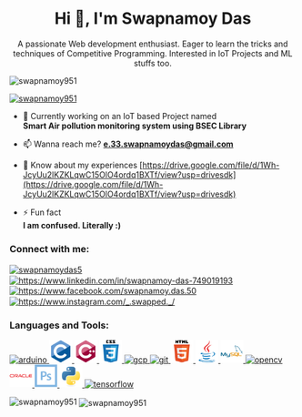 <h1 align="center">Hi 👋, I'm Swapnamoy Das</h1>
<p align="center">A passionate Web development enthusiast. Eager to learn the tricks and techniques of Competitive Programming. Interested in IoT Projects and ML stuffs too.<p>

<p align="left"> <img src="https://komarev.com/ghpvc/?username=swapnamoy951&label=Profile%20views&color=0e75b6&style=flat" alt="swapnamoy951" /> </p>

<p align="left"> <a href="https://github.com/ryo-ma/github-profile-trophy"><img src="https://github-profile-trophy.vercel.app/?username=swapnamoy951" alt="swapnamoy951" /></a> </p>

- 🔭 Currently working on an IoT based Project named<br>
 **Smart Air pollution monitoring system using BSEC Library**

- 📫 Wanna reach me? **e.33.swapnamoydas@gmail.com**

- 📄 Know about my experiences [https://drive.google.com/file/d/1Wh-JcyUu2lKZKLqwC15OlO4ordq1BXTf/view?usp=drivesdk](https://drive.google.com/file/d/1Wh-JcyUu2lKZKLqwC15OlO4ordq1BXTf/view?usp=drivesdk)

- ⚡ Fun fact<br>
**I am confused. Literally :)**

<h3 align="left">Connect with me:</h3>
<p align="left">
<a href="https://twitter.com/swapnamoydas5" target="blank"><img align="center" src="https://raw.githubusercontent.com/rahuldkjain/github-profile-readme-generator/master/src/images/icons/Social/twitter.svg" alt="swapnamoydas5" height="30" width="40" /></a>
<a href="https://www.linkedin.com/in/swapnamoy-das-749019193" target="blank"><img align="center" src="https://raw.githubusercontent.com/rahuldkjain/github-profile-readme-generator/master/src/images/icons/Social/linked-in-alt.svg" alt="https://www.linkedin.com/in/swapnamoy-das-749019193" height="30" width="40" /></a>
<a href="https://www.facebook.com/swapnamoy.das.50" target="blank"><img align="center" src="https://raw.githubusercontent.com/rahuldkjain/github-profile-readme-generator/master/src/images/icons/Social/facebook.svg" alt="https://www.facebook.com/swapnamoy.das.50" height="30" width="40" /></a>
<a href="https://www.instagram.com/_.swapped._/" target="blank"><img align="center" src="https://raw.githubusercontent.com/rahuldkjain/github-profile-readme-generator/master/src/images/icons/Social/instagram.svg" alt="https://www.instagram.com/_.swapped._/" height="30" width="40" /></a>
</p>

<h3 align="left">Languages and Tools:</h3>
<p align="left"> <a href="https://www.arduino.cc/" target="_blank" rel="noreferrer"> <img src="https://cdn.worldvectorlogo.com/logos/arduino-1.svg" alt="arduino" width="40" height="40"/> </a> <a href="https://www.cprogramming.com/" target="_blank" rel="noreferrer"> <img src="https://raw.githubusercontent.com/devicons/devicon/master/icons/c/c-original.svg" alt="c" width="40" height="40"/> </a> <a href="https://www.w3schools.com/cpp/" target="_blank" rel="noreferrer"> <img src="https://raw.githubusercontent.com/devicons/devicon/master/icons/cplusplus/cplusplus-original.svg" alt="cplusplus" width="40" height="40"/> </a> <a href="https://www.w3schools.com/css/" target="_blank" rel="noreferrer"> <img src="https://raw.githubusercontent.com/devicons/devicon/master/icons/css3/css3-original-wordmark.svg" alt="css3" width="40" height="40"/> </a> <a href="https://cloud.google.com" target="_blank" rel="noreferrer"> <img src="https://www.vectorlogo.zone/logos/google_cloud/google_cloud-icon.svg" alt="gcp" width="40" height="40"/> </a> <a href="https://git-scm.com/" target="_blank" rel="noreferrer"> <img src="https://www.vectorlogo.zone/logos/git-scm/git-scm-icon.svg" alt="git" width="40" height="40"/> </a> <a href="https://www.w3.org/html/" target="_blank" rel="noreferrer"> <img src="https://raw.githubusercontent.com/devicons/devicon/master/icons/html5/html5-original-wordmark.svg" alt="html5" width="40" height="40"/> </a> <a href="https://www.java.com" target="_blank" rel="noreferrer"> <img src="https://raw.githubusercontent.com/devicons/devicon/master/icons/java/java-original.svg" alt="java" width="40" height="40"/> </a> <a href="https://www.mysql.com/" target="_blank" rel="noreferrer"> <img src="https://raw.githubusercontent.com/devicons/devicon/master/icons/mysql/mysql-original-wordmark.svg" alt="mysql" width="40" height="40"/> </a> <a href="https://opencv.org/" target="_blank" rel="noreferrer"> <img src="https://www.vectorlogo.zone/logos/opencv/opencv-icon.svg" alt="opencv" width="40" height="40"/> </a> <a href="https://www.oracle.com/" target="_blank" rel="noreferrer"> <img src="https://raw.githubusercontent.com/devicons/devicon/master/icons/oracle/oracle-original.svg" alt="oracle" width="40" height="40"/> </a> <a href="https://www.photoshop.com/en" target="_blank" rel="noreferrer"> <img src="https://raw.githubusercontent.com/devicons/devicon/master/icons/photoshop/photoshop-line.svg" alt="photoshop" width="40" height="40"/> </a> <a href="https://www.python.org" target="_blank" rel="noreferrer"> <img src="https://raw.githubusercontent.com/devicons/devicon/master/icons/python/python-original.svg" alt="python" width="40" height="40"/> </a> <a href="https://www.tensorflow.org" target="_blank" rel="noreferrer"> <img src="https://www.vectorlogo.zone/logos/tensorflow/tensorflow-icon.svg" alt="tensorflow" width="40" height="40"/> </a> </p>

<p><img align="left" src="https://github-readme-stats.vercel.app/api/top-langs?username=swapnamoy951&show_icons=true&locale=en&layout=compact" alt="swapnamoy951" /></p>

<p>&nbsp;<img align="center" src="https://github-readme-stats.vercel.app/api?username=swapnamoy951&show_icons=true&locale=en" alt="swapnamoy951" /></p>
